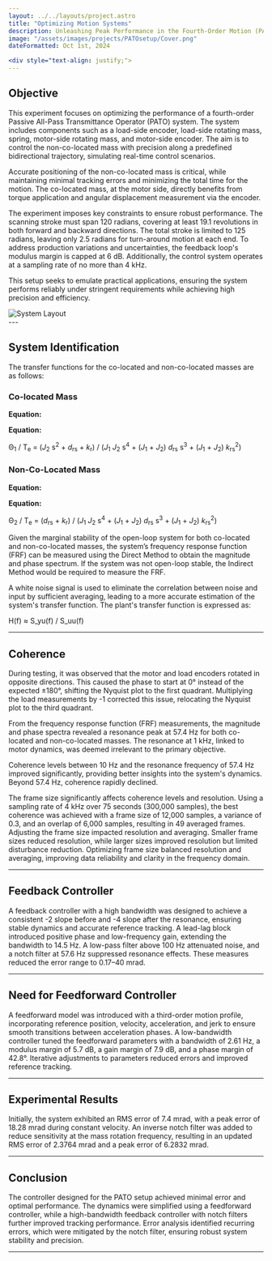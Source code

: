 ```yaml
---
layout: ../../layouts/project.astro
title: "Optimizing Motion Systems"
description: Unleashing Peak Performance in the Fourth-Order Motion (PATO) Control System
image: "/assets/images/projects/PATOsetup/Cover.png"
dateFormatted: Oct 1st, 2024

<div style="text-align: justify;">
---
```

## Objective

This experiment focuses on optimizing the performance of a fourth-order Passive All-Pass Transmittance Operator (PATO) system. The system includes components such as a load-side encoder, load-side rotating mass, spring, motor-side rotating mass, and motor-side encoder. The aim is to control the non-co-located mass with precision along a predefined bidirectional trajectory, simulating real-time control scenarios.

Accurate positioning of the non-co-located mass is critical, while maintaining minimal tracking errors and minimizing the total time for the motion. The co-located mass, at the motor side, directly benefits from torque application and angular displacement measurement via the encoder.

The experiment imposes key constraints to ensure robust performance. The scanning stroke must span 120 radians, covering at least 19.1 revolutions in both forward and backward directions. The total stroke is limited to 125 radians, leaving only 2.5 radians for turn-around motion at each end. To address production variations and uncertainties, the feedback loop's modulus margin is capped at 6 dB. Additionally, the control system operates at a sampling rate of no more than 4 kHz.

This setup seeks to emulate practical applications, ensuring the system performs reliably under stringent requirements while achieving high precision and efficiency.

<div class="flex justify-center my-1">
  <img 
    src="/assets/images/projects/PATOsetup/Figure2_FBD.png" 
    alt="System Layout" 
    class="max-w-full h-auto rounded-lg"
  />
</div>
---

## System Identification

The transfer functions for the co-located and non-co-located masses are as follows:

### Co-located Mass

**Equation:**

<div>
  <p><strong>Equation:</strong></p>
  <p>
    Θ<sub>1</sub> / T<sub>e</sub> =
    (<i>J</i><sub>2</sub> s<sup>2</sup> + <i>d</i><sub>rs</sub> + <i>k</i><sub>r</sub>) /
    (<i>J</i><sub>1</sub> <i>J</i><sub>2</sub> s<sup>4</sup> +
    (<i>J</i><sub>1</sub> + <i>J</i><sub>2</sub>) <i>d</i><sub>rs</sub> s<sup>3</sup> +
    (<i>J</i><sub>1</sub> + <i>J</i><sub>2</sub>) <i>k</i><sub>rs</sub><sup>2</sup>)
  </p>
</div>


### Non-Co-Located Mass

**Equation:**

<div>
  <p><strong>Equation:</strong></p>
  <p>
    Θ<sub>2</sub> / T<sub>e</sub> =
    (<i>d</i><sub>rs</sub> + <i>k</i><sub>r</sub>) /
    (<i>J</i><sub>1</sub> <i>J</i><sub>2</sub> s<sup>4</sup> +
    (<i>J</i><sub>1</sub> + <i>J</i><sub>2</sub>) <i>d</i><sub>rs</sub> s<sup>3</sup> +
    (<i>J</i><sub>1</sub> + <i>J</i><sub>2</sub>) <i>k</i><sub>rs</sub><sup>2</sup>)
  </p>
</div>

Given the marginal stability of the open-loop system for both co-located and non-co-located masses, the system’s frequency response function (FRF) can be measured using the Direct Method to obtain the magnitude and phase spectrum. If the system was not open-loop stable, the Indirect Method would be required to measure the FRF.

A white noise signal is used to eliminate the correlation between noise and input by sufficient averaging, leading to a more accurate estimation of the system's transfer function. The plant's transfer function is expressed as:

H(f) ≈ S_yu(f) / S_uu(f)

---

## Coherence

During testing, it was observed that the motor and load encoders rotated in opposite directions. This caused the phase to start at 0° instead of the expected ±180°, shifting the Nyquist plot to the first quadrant. Multiplying the load measurements by -1 corrected this issue, relocating the Nyquist plot to the third quadrant.

From the frequency response function (FRF) measurements, the magnitude and phase spectra revealed a resonance peak at 57.4 Hz for both co-located and non-co-located masses. The resonance at 1 kHz, linked to motor dynamics, was deemed irrelevant to the primary objective.

Coherence levels between 10 Hz and the resonance frequency of 57.4 Hz improved significantly, providing better insights into the system's dynamics. Beyond 57.4 Hz, coherence rapidly declined.

The frame size significantly affects coherence levels and resolution. Using a sampling rate of 4 kHz over 75 seconds (300,000 samples), the best coherence was achieved with a frame size of 12,000 samples, a variance of 0.3, and an overlap of 6,000 samples, resulting in 49 averaged frames. Adjusting the frame size impacted resolution and averaging. Smaller frame sizes reduced resolution, while larger sizes improved resolution but limited disturbance reduction. Optimizing frame size balanced resolution and averaging, improving data reliability and clarity in the frequency domain.

---

## Feedback Controller

A feedback controller with a high bandwidth was designed to achieve a consistent -2 slope before and -4 slope after the resonance, ensuring stable dynamics and accurate reference tracking. A lead-lag block introduced positive phase and low-frequency gain, extending the bandwidth to 14.5 Hz. A low-pass filter above 100 Hz attenuated noise, and a notch filter at 57.6 Hz suppressed resonance effects. These measures reduced the error range to 0.17–40 mrad.

---

## Need for Feedforward Controller

A feedforward model was introduced with a third-order motion profile, incorporating reference position, velocity, acceleration, and jerk to ensure smooth transitions between acceleration phases. A low-bandwidth controller tuned the feedforward parameters with a bandwidth of 2.61 Hz, a modulus margin of 5.7 dB, a gain margin of 7.9 dB, and a phase margin of 42.8°. Iterative adjustments to parameters reduced errors and improved reference tracking.

---

## Experimental Results

Initially, the system exhibited an RMS error of 7.4 mrad, with a peak error of 18.28 mrad during constant velocity. An inverse notch filter was added to reduce sensitivity at the mass rotation frequency, resulting in an updated RMS error of 2.3764 mrad and a peak error of 6.2832 mrad.

---

## Conclusion

The controller designed for the PATO setup achieved minimal error and optimal performance. The dynamics were simplified using a feedforward controller, while a high-bandwidth feedback controller with notch filters further improved tracking performance. Error analysis identified recurring errors, which were mitigated by the notch filter, ensuring robust system stability and precision.

---
</div>
